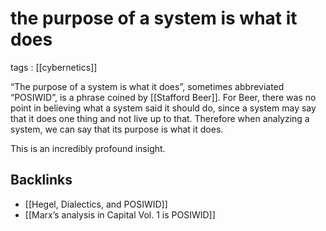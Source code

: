 # the purpose of a system is what it does

tags
: [[cybernetics]]

&ldquo;The purpose of a system is what it does&rdquo;, sometimes abbreviated &ldquo;POSIWID&rdquo;, is a phrase coined by [[Stafford Beer]]. For Beer, there was no point in believing what a system said it should do, since a system may say that it does one thing and not live up to that. Therefore when analyzing a system, we can say that its purpose is what it does.

This is an incredibly profound insight.


## Backlinks

-   [[Hegel, Dialectics, and POSIWID]]
-   [[Marx&rsquo;s analysis in Capital Vol. 1 is POSIWID]]
